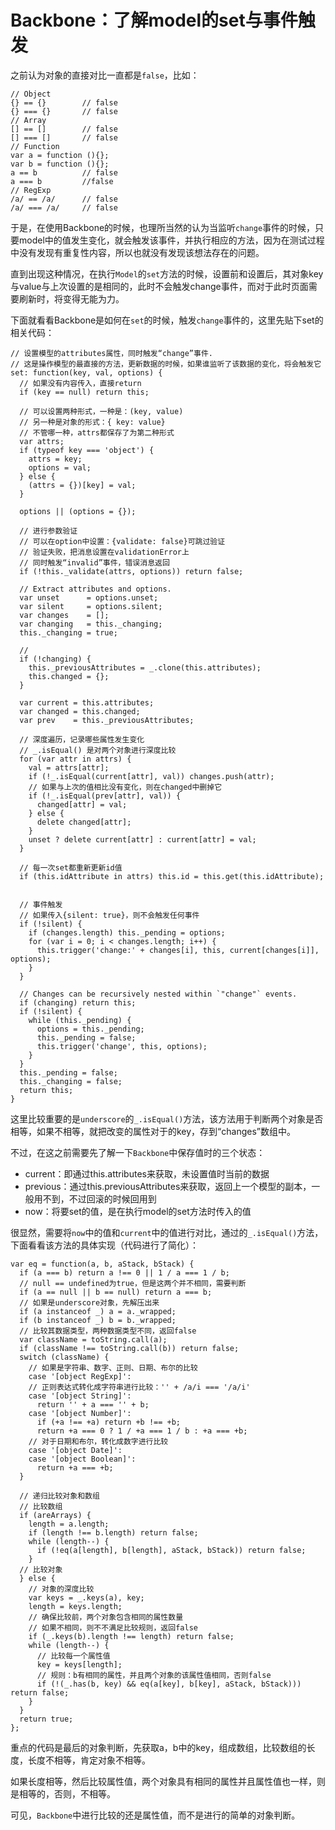 # Backbone：了解model的set与事件触发

之前认为对象的直接对比一直都是`false`，比如：

	// Object
	{} == {}  		// false
	{} === {} 		// false
	// Array
	[] == []	 	// false
	[] === [] 		// false
	// Function 
	var a = function (){};
	var b = function (){};
	a == b 			// false
	a === b 		//false
	// RegExp
	/a/ == /a/ 		// false
	/a/ === /a/ 	// false

于是，在使用Backbone的时候，也理所当然的认为当监听`change`事件的时候，只要model中的值发生变化，就会触发该事件，并执行相应的方法，因为在测试过程中没有发现有重复性内容，所以也就没有发现该想法存在的问题。

直到出现这种情况，在执行`Model`的`set`方法的时候，设置前和设置后，其对象key与value与上次设置的是相同的，此时不会触发change事件，而对于此时页面需要刷新时，将变得无能为力。

下面就看看Backbone是如何在`set`的时候，触发`change`事件的，这里先贴下set的相关代码：

	// 设置模型的attributes属性，同时触发“change”事件. 
	// 这是操作模型的最直接的方法，更新数据的时候，如果谁监听了该数据的变化，将会触发它
    set: function(key, val, options) {
      // 如果没有内容传入，直接return
      if (key == null) return this;

      // 可以设置两种形式，一种是：(key, value)
      // 另一种是对象的形式：{ key: value}
      // 不管哪一种，attrs都保存了为第二种形式
      var attrs;
      if (typeof key === 'object') {
        attrs = key;
        options = val;
      } else {
        (attrs = {})[key] = val;
      }

      options || (options = {});

      // 进行参数验证
      // 可以在option中设置：{validate: false}可跳过验证
      // 验证失败，把消息设置在validationError上
      // 同时触发“invalid”事件，错误消息返回
      if (!this._validate(attrs, options)) return false;

      // Extract attributes and options.
      var unset      = options.unset;
      var silent     = options.silent;
      var changes    = [];	
      var changing   = this._changing;
      this._changing = true;
	
	  // 
      if (!changing) {
        this._previousAttributes = _.clone(this.attributes);
        this.changed = {};
      }

      var current = this.attributes;
      var changed = this.changed;
      var prev    = this._previousAttributes;

      // 深度遍历，记录哪些属性发生变化
      // _.isEqual() 是对两个对象进行深度比较
      for (var attr in attrs) {
        val = attrs[attr];
        if (!_.isEqual(current[attr], val)) changes.push(attr);
        // 如果与上次的值相比没有变化，则在changed中删掉它
        if (!_.isEqual(prev[attr], val)) {
          changed[attr] = val;
        } else {
          delete changed[attr];
        }
        unset ? delete current[attr] : current[attr] = val;
      }

      // 每一次set都重新更新id值
      if (this.idAttribute in attrs) this.id = this.get(this.idAttribute);


      // 事件触发
      // 如果传入{silent: true}，则不会触发任何事件
      if (!silent) {
        if (changes.length) this._pending = options;
        for (var i = 0; i < changes.length; i++) {
          this.trigger('change:' + changes[i], this, current[changes[i]], options);
        }
      }

      // Changes can be recursively nested within `"change"` events.
      if (changing) return this;
      if (!silent) {
        while (this._pending) {
          options = this._pending;
          this._pending = false;
          this.trigger('change', this, options);
        }
      }
      this._pending = false;
      this._changing = false;
      return this;
    }

这里比较重要的是`underscore`的`_.isEqual()`方法，该方法用于判断两个对象是否相等，如果不相等，就把改变的属性对于的key，存到“changes”数组中。

不过，在这之前需要先了解一下`Backbone`中保存值时的三个状态：

* current：即通过this.attributes来获取，未设置值时当前的数据
* previous：通过this.previousAttributes来获取，返回上一个模型的副本，一般用不到，不过回滚的时候回用到
* now：将要set的值，是在执行model的set方法时传入的值

很显然，需要将`now`中的值和`current`中的值进行对比，通过的`_.isEqual()`方法，下面看看该方法的具体实现（代码进行了简化）：


	var eq = function(a, b, aStack, bStack) {
	  if (a === b) return a !== 0 || 1 / a === 1 / b;
	  // null == undefined为true，但是这两个并不相同，需要判断
	  if (a == null || b == null) return a === b;
	  // 如果是underscore对象，先解压出来
	  if (a instanceof _) a = a._wrapped;
	  if (b instanceof _) b = b._wrapped;
	  // 比较其数据类型，两种数据类型不同，返回false
	  var className = toString.call(a);
	  if (className !== toString.call(b)) return false;
	  switch (className) {
	  	// 如果是字符串、数字、正则、日期、布尔的比较
	    case '[object RegExp]':
	    // 正则表达式转化成字符串进行比较：'' + /a/i === '/a/i'
	    case '[object String]':
	      return '' + a === '' + b;
	    case '[object Number]':
	      if (+a !== +a) return +b !== +b;
	      return +a === 0 ? 1 / +a === 1 / b : +a === +b;
	    // 对于日期和布尔，转化成数字进行比较
	    case '[object Date]':
	    case '[object Boolean]':
	      return +a === +b;
	  }
	  
	  // 递归比较对象和数组
	  // 比较数组
	  if (areArrays) {
	    length = a.length;
	    if (length !== b.length) return false;
	    while (length--) {
	      if (!eq(a[length], b[length], aStack, bStack)) return false;
	    }
	  // 比较对象
	  } else {
	    // 对象的深度比较
	    var keys = _.keys(a), key;
	    length = keys.length;
	    // 确保比较前，两个对象包含相同的属性数量
	    // 如果不相同，则不不满足比较规则，返回false
	    if (_.keys(b).length !== length) return false;
	    while (length--) {
	      // 比较每一个属性值
	      key = keys[length];
	      // 规则：b有相同的属性，并且两个对象的该属性值相同，否则false
	      if (!(_.has(b, key) && eq(a[key], b[key], aStack, bStack))) return false;
	    }
	  }
	  return true;
	};
	

重点的代码是最后的对象判断，先获取a，b中的key，组成数组，比较数组的长度，长度不相等，肯定对象不相等。

如果长度相等，然后比较属性值，两个对象具有相同的属性并且属性值也一样，则是相等的，否则，不相等。

可见，`Backbone`中进行比较的还是属性值，而不是进行的简单的对象判断。


